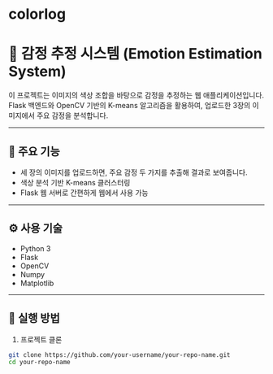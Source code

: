 # colorlog

# 🎨 감정 추정 시스템 (Emotion Estimation System)

이 프로젝트는 이미지의 색상 조합을 바탕으로 감정을 추정하는 웹 애플리케이션입니다.  
Flask 백엔드와 OpenCV 기반의 K-means 알고리즘을 활용하여, 업로드한 3장의 이미지에서 주요 감정을 분석합니다.

---

## 📌 주요 기능

- 세 장의 이미지를 업로드하면, 주요 감정 두 가지를 추출해 결과로 보여줍니다.
- 색상 분석 기반 K-means 클러스터링
- Flask 웹 서버로 간편하게 웹에서 사용 가능

---

## ⚙️ 사용 기술

- Python 3
- Flask
- OpenCV
- Numpy
- Matplotlib

---

## 🚀 실행 방법

1. 프로젝트 클론

```bash
git clone https://github.com/your-username/your-repo-name.git
cd your-repo-name

